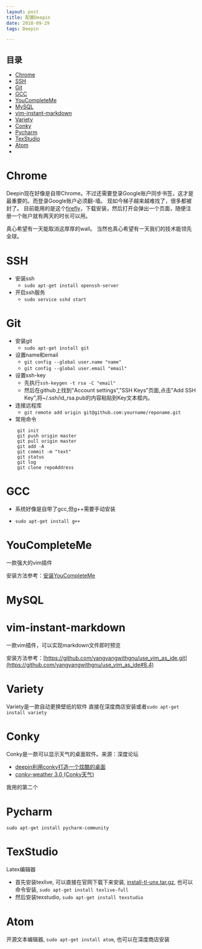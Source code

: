 ```yaml
---
layout: post
title: 配置Deepin
date: 2018-09-29
tags: Deepin

---
```



## 目录
* [Chrome](#chrome)
* [SSH](#ssh)
* [Git](#git)
* [GCC](#gcc)
* [YouCompleteMe](#youcompleteme)
* [MySQL](#mysql)
* [vim-instant-markdown](#vim-instant-markdown)
* [Variety](#variety)
* [Conky](#conky)
* [Pycharm](#pycharm)
* [TexStudio](#texstudio)
* [Atom](#atom)
* []()

<!-- more -->

# Chrome

Deepin现在好像是自带Chrome。不过还需要登录Google账户同步书签，这才是最重要的。而登录Google账户必须翻-墙。
现如今梯子越来越难找了，很多都被封了。
目前能用的是这个[firefly](https://github.com/yinghuocho/firefly-proxy)，下载安装，然后打开会弹出一个页面，随便注册一个账户就有两天的时长可以用。

真心希望有一天能取消这厚厚的wall。
当然也真心希望有一天我们的技术能领先全球。

# SSH

* 安装ssh
	* `sudo apt-get install openssh-server`
* 开启ssh服务
	* `sudo service sshd start`

# Git

* 安装git
	* `sudo apt-get install git`
* 设置name和email
	* `git config --global user.name "name"`
	* `git config --global user.email "email"`
* 设置ssh-key
	* 先执行`ssh-keygen -t rsa -C "email"`
	* 然后在github上找到"Account settings","SSH Keys"页面,点击"Add SSH Key",将~/.ssh/id_rsa.pub的内容粘贴到Key文本框内。
* 连接远程库
	* `git remote add origin git@github.com:yourname/reponame.git`
* 常用命令
```
	git init
	git push origin master
	git pull origin master
	git add -A
	git commit -m "text"
	git status
	git log
	git clone repoAddress
```

# GCC

* 系统好像是自带了gcc,但g++需要手动安装

* `sudo apt-get install g++`

# YouCompleteMe
一款强大的vim插件

安装方法参考：[安装YouCompleteMe](https://wmjtxt.github.io/2018/05/14/%E5%9C%A8deepin%E4%B8%8A%E5%AE%89%E8%A3%85YouCompleteMe/)

# MySQL



# vim-instant-markdown
一款vim插件，可以实现markdown文件即时预览

安装方法参考：[https://github.com/yangyangwithgnu/use_vim_as_ide.git](https://github.com/yangyangwithgnu/use_vim_as_ide#8.4)

# Variety
Variety是一款自动更换壁纸的软件
直接在深度商店安装或者`sudo apt-get install variety`

# Conky
Conky是一款可以显示天气的桌面软件。来源：深度论坛
* [deepin利用conky打造一个炫酷的桌面](https://bbs.deepin.org/forum.php?mod=viewthread&tid=148009&highlight=conky)
* [conky-weather 3.0 (Conky天气)](https://bbs.deepin.org/forum.php?mod=viewthread&tid=152734&highlight=conky)

我用的第二个

# Pycharm

`sudo apt-get install pycharm-community`

# TexStudio
Latex编辑器
* 首先安装texlive, 可以直接在官网下载下来安装, [install-tl-unx.tar.gz](http://mirror.ctan.org/systems/texlive/tlnet/install-tl-unx.tar.gz), 也可以命令安装, `sudo apt-get install texlive-full`
* 然后安装texstudio, `sudo apt-get install texstudio`

# Atom
开源文本编辑器, `sudo apt-get install atom`, 也可以在深度商店安装

